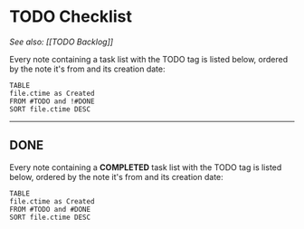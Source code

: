 # TODO Checklist

*See also: [[TODO Backlog]]*

Every note containing a task list with the TODO tag is listed below, ordered by the note it's from and its creation date:

```dataview
TABLE
file.ctime as Created
FROM #TODO and !#DONE
SORT file.ctime DESC
```


---

## DONE

Every note containing a **COMPLETED** task list with the TODO tag is listed below, ordered by the note it's from and its creation date:

```dataview
TABLE
file.ctime as Created
FROM #TODO and #DONE
SORT file.ctime DESC
```
